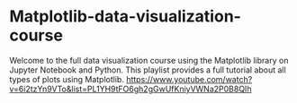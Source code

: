 # Matplotlib-data-visualization-course
Welcome to the full data visualization course using the Matplotlib library on Jupyter Notebook and Python. This playlist provides a full tutorial about all types of plots using Matplotlib. 
https://www.youtube.com/watch?v=6i2tzYn9VTo&list=PL1YH9tFO6gh2gGwUfKniyVWNa2P0B8QIh
